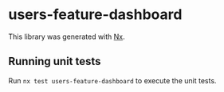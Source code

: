# users-feature-dashboard

This library was generated with [Nx](https://nx.dev).

## Running unit tests

Run `nx test users-feature-dashboard` to execute the unit tests.
